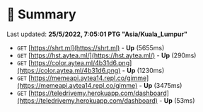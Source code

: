 # 📖 Summary
Last updated: **25/5/2022, 7:05:01 PTG "Asia/Kuala_Lumpur"**

- `GET` [https://shrt.ml](https://shrt.ml) - **Up** (5655ms)
- `GET` [https://hst.aytea.ml/](https://hst.aytea.ml/) - **Up** (290ms)
- `GET` [https://color.aytea.ml/4b31d6.png](https://color.aytea.ml/4b31d6.png) - **Up** (1230ms)
- `GET` [https://memeapi.aytea14.repl.co/gimme](https://memeapi.aytea14.repl.co/gimme) - **Up** (3475ms)
- `GET` [https://teledrivemy.herokuapp.com/dashboard](https://teledrivemy.herokuapp.com/dashboard) - **Up** (53ms)
